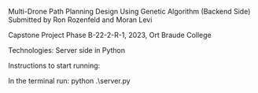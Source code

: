 Multi-Drone Path Planning Design Using Genetic Algorithm (Backend Side)
Submitted by Ron Rozenfeld and Moran Levi

Capstone Project Phase B-22-2-R-1, 2023, Ort Braude College

Technologies:
Server side in Python

Instructions to start running:

In the terminal run:
python .\server.py

